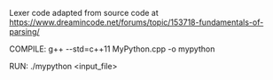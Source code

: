 Lexer code adapted from source code at https://www.dreamincode.net/forums/topic/153718-fundamentals-of-parsing/

COMPILE:
  g++ --std=c++11 MyPython.cpp -o mypython

RUN:
  ./mypython <input_file>
